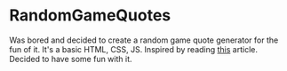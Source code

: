 # RandomGameQuotes
Was bored and decided to create a random game quote generator for the fun of it. It's a basic HTML, CSS, JS. Inspired by reading [this](https://dev.to/fitzwebdev/random-joke-generator-for-the-beginner-and-that-s-no-joke-49ca) article. Decided to have some fun with it. 
